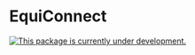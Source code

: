 # EquiConnect
[![This package is currently under development.](https://img.shields.io/badge/under-development-orange.svg)](https://github.com/sdhutchins/flask-demo)

